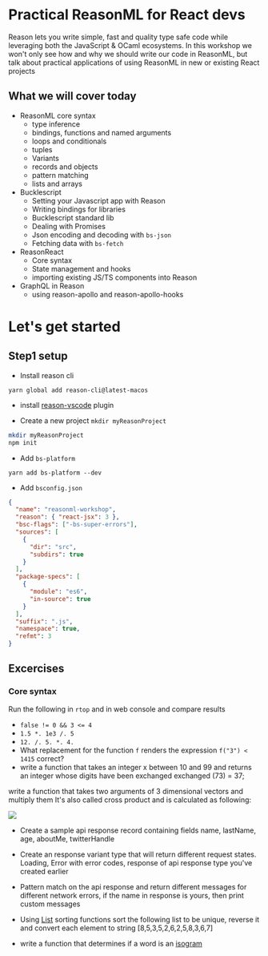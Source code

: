 # Practical ReasonML for React devs

Reason lets you write simple, fast and quality type safe code while leveraging both the JavaScript & OCaml ecosystems. In this workshop we won't only see how and why we should write our code in ReasonML, but talk about practical applications of using ReasonML in new or existing React projects

## What we will cover today

- ReasonML core syntax
  - type inference
  - bindings, functions and named arguments
  - loops and conditionals
  - tuples
  - Variants
  - records and objects
  - pattern matching
  - lists and arrays
- Bucklescript
  - Setting your Javascript app with Reason
  - Writing bindings for libraries
  - Bucklescript standard lib
  - Dealing with Promises
  - Json encoding and decoding with `bs-json`
  - Fetching data with `bs-fetch`
- ReasonReact
  - Core syntax
  - State management and hooks
  - importing existing JS/TS components into Reason
- GraphQL in Reason
  - using reason-apollo and reason-apollo-hooks

# Let's get started

## Step1 setup

- Install reason cli

`yarn global add reason-cli@latest-macos`

- install [reason-vscode](https://reasonml.github.io/docs/en/editor-plugins) plugin

- Create a new project `mkdir myReasonProject`

```bash
mkdir myReasonProject
npm init
```

- Add `bs-platform`

`yarn add bs-platform --dev`

- Add `bsconfig.json`

```json
{
  "name": "reasonml-workshop",
  "reason": { "react-jsx": 3 },
  "bsc-flags": ["-bs-super-errors"],
  "sources": [
    {
      "dir": "src",
      "subdirs": true
    }
  ],
  "package-specs": [
    {
      "module": "es6",
      "in-source": true
    }
  ],
  "suffix": ".js",
  "namespace": true,
  "refmt": 3
}
```

## Excercises

### Core syntax

Run the following in `rtop` and in web console and compare results

- `false != 0 && 3 <= 4`
- `1.5 *. 1e3 /. 5`
- `12. /. 5. *. 4.`
- What replacement for the function `f` renders the expression `f("3") < 1415` correct?
- write a function that takes an integer x between 10 and 99 and returns an integer whose digits have been exchanged exchanged (73) = 37;

write a function that takes two arguments of 3 dimensional vectors and multiply them It's also called cross product and is calculated as following:

![](https://camo.githubusercontent.com/21f93b353d1cb69bf6169e89b6612dc2641e0c7c/68747470733a2f2f77696b696d656469612e6f72672f6170692f726573745f76312f6d656469612f6d6174682f72656e6465722f7376672f31653434666432336637383864326635383966323633343432343537363535313165353232653562)

- Create a sample api response record containing fields name, lastName, age, aboutMe, twitterHandle
- Create an response variant type that will return different request states. Loading, Error with error codes, response of api response type you've created earlier
- Pattern match on the api response and return different messages for different network errors, if the name in response is yours, then print custom messages

- Using [List](https://reasonml.github.io/api/List.html) sorting functions sort the following list to be unique, reverse it and convert each element to string [8,5,3,5,2,6,2,5,8,3,6,7]

- write a function that determines if a word is an [isogram](https://en.wikipedia.org/wiki/Isogram)
